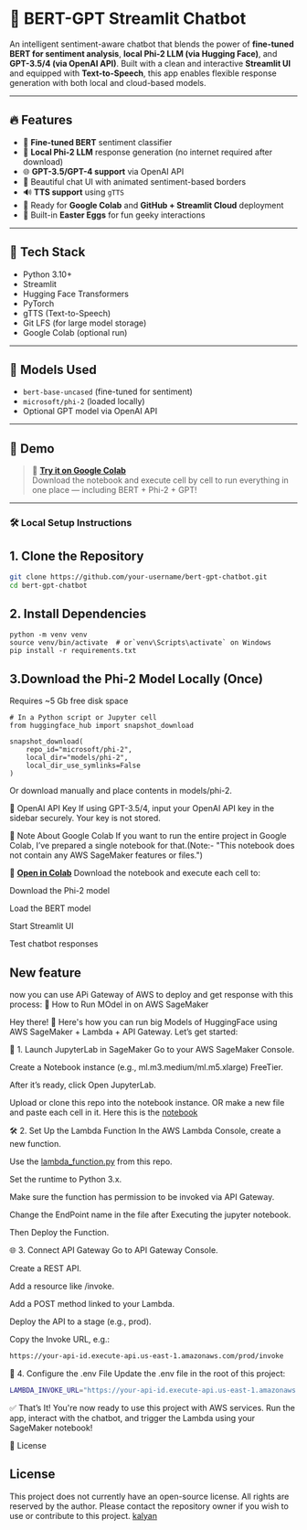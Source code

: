 # 🤖 BERT-GPT Streamlit Chatbot

An intelligent sentiment-aware chatbot that blends the power of **fine-tuned BERT for sentiment analysis**, **local Phi-2 LLM (via Hugging Face)**, and **GPT-3.5/4 (via OpenAI API)**. Built with a clean and interactive **Streamlit UI** and equipped with **Text-to-Speech**, this app enables flexible response generation with both local and cloud-based models.

---

## 🔥 Features

- 🧠 **Fine-tuned BERT** sentiment classifier
- 💬 **Local Phi-2 LLM** response generation (no internet required after download)
- 🌐 **GPT-3.5/GPT-4 support** via OpenAI API
- 🎨 Beautiful chat UI with animated sentiment-based borders
- 🔊 **TTS support** using `gTTS`
- 📁 Ready for **Google Colab** and **GitHub + Streamlit Cloud** deployment
- 🧪 Built-in **Easter Eggs** for fun geeky interactions

---

## 🧰 Tech Stack

- Python 3.10+
- Streamlit
- Hugging Face Transformers
- PyTorch
- gTTS (Text-to-Speech)
- Git LFS (for large model storage)
- Google Colab (optional run)

---

## 🧠 Models Used

- `bert-base-uncased` (fine-tuned for sentiment)
- `microsoft/phi-2` (loaded locally)
- Optional GPT model via OpenAI API

---
## 🚀 Demo

> 🔗 **[Try it on Google Colab](<https://colab.research.google.com/drive/17VTr89QegjvgTTx4a_doLZXAs6Bn_mQb?usp=sharing>)**  
> Download the notebook and execute cell by cell to run everything in one place — including BERT + Phi-2 + GPT!

---

### 🛠️ Local Setup Instructions

## 1. Clone the Repository

```bash
git clone https://github.com/your-username/bert-gpt-chatbot.git
cd bert-gpt-chatbot
```

## 2. Install Dependencies

```
python -m venv venv
source venv/bin/activate  # or`venv\Scripts\activate` on Windows
pip install -r requirements.txt
```

## 3.Download the Phi-2 Model Locally (Once)
   Requires ~5 Gb free disk space
```
# In a Python script or Jupyter cell
from huggingface_hub import snapshot_download

snapshot_download(
    repo_id="microsoft/phi-2",
    local_dir="models/phi-2",
    local_dir_use_symlinks=False
)
```

Or download manually and place contents in models/phi-2.

🔑 OpenAI API Key
If using GPT-3.5/4, input your OpenAI API key in the sidebar securely. Your key is not stored.

📌 Note About Google Colab
If you want to run the entire project in Google Colab, I’ve prepared a single notebook for that.(Note:- "This notebook does not contain any AWS SageMaker features or files.")

📎 **[Open in Colab](<notebook/implement_with_colab.ipynb>)**
Download the notebook and execute each cell to:

Download the Phi-2 model

Load the BERT model

Start Streamlit UI

Test chatbot responses

## New feature
now you can use APi Gateway of AWS to deploy and get response with this process:
🚀 How to Run MOdel in on AWS SageMaker

Hey there! 👋 Here's how you can run big Models of HuggingFace using AWS SageMaker + Lambda + API Gateway. Let’s get started:

📓 1. Launch JupyterLab in SageMaker
Go to your AWS SageMaker Console.

Create a Notebook instance (e.g., ml.m3.medium/ml.m5.xlarge) FreeTier.

After it’s ready, click Open JupyterLab.

Upload or clone this repo into the notebook instance. OR make a new file and paste each cell in it. Here this is the [notebook](<notebook/jupyterlab_file-for-sagemaker-instance.ipynb>)

🛠️ 2. Set Up the Lambda Function
In the AWS Lambda Console, create a new function.

Use the [lambda_function.py](<lambda_function.py>) from this repo.

Set the runtime to Python 3.x.

Make sure the function has permission to be invoked via API Gateway.

Change the EndPoint name in the file after Executing the jupyter notebook.

Then Deploy the Function.

🌐 3. Connect API Gateway
Go to API Gateway Console.

Create a REST API.

Add a resource like /invoke.

Add a POST method linked to your Lambda.

Deploy the API to a stage (e.g., prod).

Copy the Invoke URL, e.g.:
```bash
https://your-api-id.execute-api.us-east-1.amazonaws.com/prod/invoke
```
🔑 4. Configure the .env File
Update the .env file in the root of this project:

```bash
LAMBDA_INVOKE_URL="https://your-api-id.execute-api.us-east-1.amazonaws.com/prod/invoke"
```
✅ That’s It!
You're now ready to use this project with AWS services.
Run the app, interact with the chatbot, and trigger the Lambda using your SageMaker notebook!

📜 License
## License

This project does not currently have an open-source license. All rights are reserved by the author. Please contact the repository owner if you wish to use or contribute to this project.
[kalyan](<https://github.com/kalyanAVT>)

